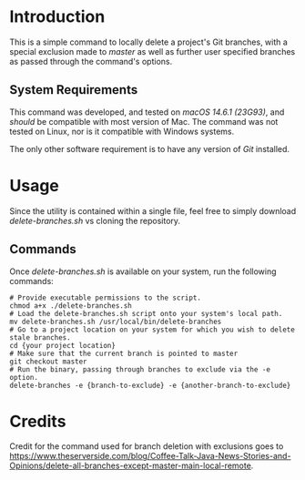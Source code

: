 # Introduction
This is a simple command to locally delete a project's Git branches, with a special exclusion made to _master_ as well as further user specified branches as passed through the command's options.

## System Requirements
This command was developed, and tested on _macOS 14.6.1 (23G93)_, and _should_ be compatible with most version of Mac.
The command was not tested on Linux, nor is it compatible with Windows systems.

The only other software requirement is to have any version of _Git_ installed.

# Usage
Since the utility is contained within a single file, feel free to simply download _delete-branches.sh_ vs cloning the repository. 

## Commands
Once _delete-branches.sh_ is available on your system, run the following commands:
```shell
# Provide executable permissions to the script.
chmod a+x ./delete-branches.sh
# Load the delete-branches.sh script onto your system's local path.
mv delete-branches.sh /usr/local/bin/delete-branches
# Go to a project location on your system for which you wish to delete stale branches.
cd {your project location}
# Make sure that the current branch is pointed to master
git checkout master
# Run the binary, passing through branches to exclude via the -e option.
delete-branches -e {branch-to-exclude} -e {another-branch-to-exclude}
```

# Credits
Credit for the command used for branch deletion with exclusions goes to https://www.theserverside.com/blog/Coffee-Talk-Java-News-Stories-and-Opinions/delete-all-branches-except-master-main-local-remote.
